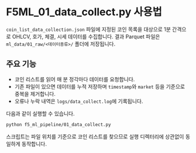 # F5ML_01_data_collect.py 사용법

`coin_list_data_collection.json` 파일에 지정된 코인 목록을 대상으로 1분 간격으로
OHLCV, 호가, 체결, 시세 데이터를 수집합니다. 결과 Parquet 파일은
`ml_data/01_raw/<데이터종류>/` 폴더에 저장됩니다.

## 주요 기능
- 코인 리스트를 읽어 매 분 정각마다 데이터를 요청합니다.
- 기존 파일이 있으면 데이터를 누적 저장하며 `timestamp`와 `market` 등을 기준으로
  중복을 제거합니다.
- 오류나 누락 내역은 `logs/data_collect.log`에 기록됩니다.

다음과 같이 실행할 수 있습니다.
```bash
python f5_ml_pipeline/01_data_collect.py
```
스크립트는 파일 위치를 기준으로 코인 리스트를 찾으므로 실행 디렉터리에 상관없이
동일하게 동작합니다.
